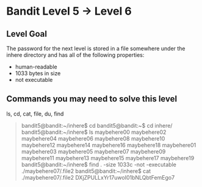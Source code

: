 # Bandit Level 5 → Level 6
## Level Goal
The password for the next level is stored in a file somewhere under the inhere directory and has all of the following properties:

- human-readable
- 1033 bytes in size
- not executable
## Commands you may need to solve this level
ls, cd, cat, file, du, find

> bandit5@bandit:~/inhere$ cd
bandit5@bandit:~$ cd inhere/
bandit5@bandit:~/inhere$ ls
maybehere00  maybehere02  maybehere04  maybehere06  maybehere08  maybehere10  maybehere12  maybehere14  maybehere16  maybehere18
maybehere01  maybehere03  maybehere05  maybehere07  maybehere09  maybehere11  maybehere13  maybehere15  maybehere17  maybehere19
bandit5@bandit:~/inhere$ find . -size 1033c -not -executable
./maybehere07/.file2
bandit5@bandit:~/inhere$ cat ./maybehere07/.file2
DXjZPULLxYr17uwoI01bNLQbtFemEgo7

